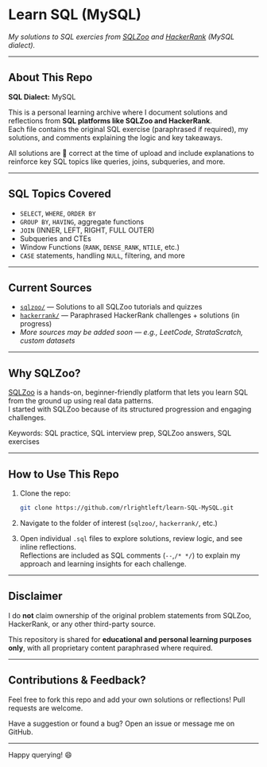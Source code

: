 # Learn SQL (MySQL)

*My solutions to SQL exercies from [SQLZoo](https://www.sqlzoo.net/wiki/SQL_Tutorial) and [HackerRank](https://www.hackerrank.com/domains/sql) (MySQL dialect).*

---

## About This Repo
**SQL Dialect:** MySQL

This is a personal learning archive where I document solutions and reflections from **SQL platforms like SQLZoo and HackerRank**.  
Each file contains the original SQL exercise (paraphrased if required), my solutions, and comments explaining the logic and key takeaways.

All solutions are 💯 correct at the time of upload and include explanations to reinforce key SQL topics like queries, joins, subqueries, and more.

---

## SQL Topics Covered
- `SELECT`, `WHERE`, `ORDER BY`
- `GROUP BY`, `HAVING`, aggregate functions
- `JOIN` (INNER, LEFT, RIGHT, FULL OUTER)
- Subqueries and CTEs
- Window Functions (`RANK`, `DENSE_RANK`, `NTILE`, etc.)
- `CASE` statements, handling `NULL`, filtering, and more

---

## Current Sources

- [`sqlzoo/`](./sqlzoo/) — Solutions to all SQLZoo tutorials and quizzes  
- [`hackerrank/`](./hackerrank/) — Paraphrased HackerRank challenges + solutions (in progress)  
- *More sources may be added soon — e.g., LeetCode, StrataScratch, custom datasets*

---

## Why SQLZoo?
[SQLZoo](https://sqlzoo.net/wiki/SQL_Tutorial) is a hands-on, beginner-friendly platform that lets you learn SQL from the ground up using real data patterns.  
I started with SQLZoo because of its structured progression and engaging challenges.

Keywords: SQL practice, SQL interview prep, SQLZoo answers, SQL exercises

---

## How to Use This Repo
1. Clone the repo:  
   ```bash
   git clone https://github.com/rlrightleft/learn-SQL-MySQL.git
   ```
   
2. Navigate to the folder of interest (`sqlzoo/`, `hackerrank/`, etc.)

3. Open individual `.sql` files to explore solutions, review logic, and see inline reflections.  
   Reflections are included as SQL comments (`--`,`/* */`) to explain my approach and learning insights for each challenge.

---

## Disclaimer
I do **not** claim ownership of the original problem statements from SQLZoo, HackerRank, or any other third-party source.  

This repository is shared for **educational and personal learning purposes only**, with all proprietary content paraphrased where required.

---

## Contributions & Feedback?
Feel free to fork this repo and add your own solutions or reflections! Pull requests are welcome.

Have a suggestion or found a bug? Open an issue or message me on GitHub.

---

Happy querying! 😄
